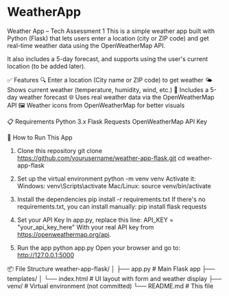 # WeatherApp
Weather App – Tech Assessment 1
This is a simple weather app built with Python (Flask) that lets users enter a location (city or ZIP code) and get real-time weather data using the OpenWeatherMap API.

It also includes a 5-day forecast, and supports using the user's current location (to be added later).

✅ Features
🔍 Enter a location (City name or ZIP code) to get weather
🌤 Shows current weather (temperature, humidity, wind, etc.)
📅 Includes a 5-day weather forecast
🌐 Uses real weather data via the OpenWeatherMap API
🖼 Weather icons from OpenWeatherMap for better visuals

📋 Requirements
Python 3.x
Flask
Requests
OpenWeatherMap API Key

🚀 How to Run This App
1. Clone this repository
git clone https://github.com/yourusername/weather-app-flask.git
cd weather-app-flask

2. Set up the virtual environment
python -m venv venv
Activate it:
Windows:
venv\Scripts\activate
Mac/Linux:
source venv/bin/activate

3. Install the dependencies
pip install -r requirements.txt
If there's no requirements.txt, you can install manually:
pip install flask requests

4. Set your API Key
In app.py, replace this line:
API_KEY = "your_api_key_here"
With your real API key from https://openweathermap.org/api.

5. Run the app
python app.py
Open your browser and go to:
http://127.0.0.1:5000

📦 File Structure
weather-app-flask/
│
├── app.py                 # Main Flask app
├── templates/
│   └── index.html         # UI layout with form and weather display
├── venv/                  # Virtual environment (not committed)
└── README.md              # This file
